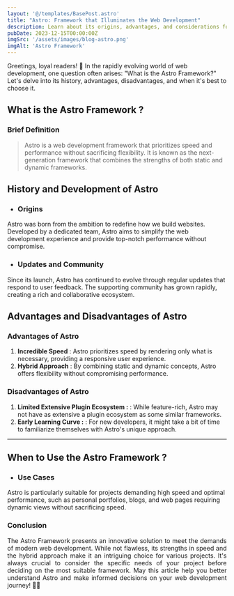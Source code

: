 ```yaml
---
layout: '@/templates/BasePost.astro'
title: "Astro: Framework that Illuminates the Web Development"
description: Learn about its origins, advantages, and considerations for optimal use in projects.
pubDate: 2023-12-15T00:00:00Z
imgSrc: '/assets/images/blog-astro.png'
imgAlt: 'Astro Framework'
---
```


Greetings, loyal readers! 🌟 In the rapidly evolving world of web development, one question often arises: "What is the Astro Framework?" Let's delve into its history, advantages, disadvantages, and when it's best to choose it.

## What is the Astro Framework ?
### Brief Definition
>Astro is a web development framework that prioritizes speed and performance without sacrificing flexibility. It is known as the next-generation framework that combines the strengths of both static and dynamic frameworks.

## History and Development of Astro

- ### Origins

Astro was born from the ambition to redefine how we build websites. Developed by a dedicated team, Astro aims to simplify the web development experience and provide top-notch performance without compromise.

- ### Updates and Community

Since its launch, Astro has continued to evolve through regular updates that respond to user feedback. The supporting community has grown rapidly, creating a rich and collaborative ecosystem.

## Advantages and Disadvantages of Astro
### Advantages of Astro

1. **Incredible Speed** : Astro prioritizes speed by rendering only what is necessary, providing a responsive user experience.
2. **Hybrid Approach** : By combining static and dynamic concepts, Astro offers flexibility without compromising performance.

### Disadvantages of Astro

1. **Limited Extensive Plugin Ecosystem :** : While feature-rich, Astro may not have as extensive a plugin ecosystem as some similar frameworks.
2. **Early Learning Curve :** : For new developers, it might take a bit of time to familiarize themselves with Astro's unique approach.

---

## When to Use the Astro Framework ?

- ### Use Cases

Astro is particularly suitable for projects demanding high speed and optimal performance, such as personal portfolios, blogs, and web pages requiring dynamic views without sacrificing speed.

### **Conclusion**
<p style='text-align:justify'>The Astro Framework presents an innovative solution to meet the demands of modern web development. While not flawless, its strengths in speed and the hybrid approach make it an intriguing choice for various projects. It's always crucial to consider the specific needs of your project before deciding on the most suitable framework. May this article help you better understand Astro and make informed decisions on your web development journey! 🚀🌐</p>
